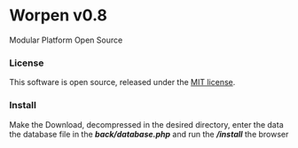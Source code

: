 # Worpen v0.8
Modular Platform Open Source

### License
This software is open source, released under the [MIT license](https://github.com/worpen/worpen/blob/master/LICENSE).

### Install
Make the Download, decompressed in the desired directory, enter the data the database file in the ***back/database.php*** and run the ***/install*** the browser
